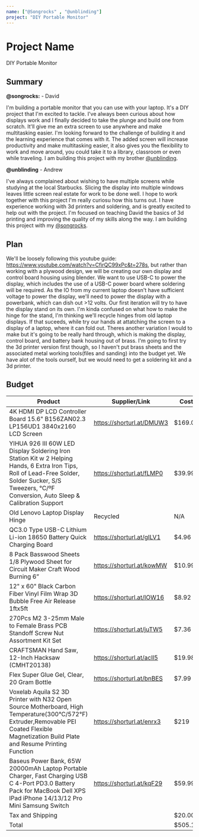```yaml
---
name: ["@Songrocks" , "@unblinding"]
project: "DIY Portable Monitor"
---
```


# Project Name

DIY Portable Monitor

## Summary
**@songrocks:** - David

I'm building a portable monitor that you can use with your laptop. It's a DIY project that I'm excited to tackle. I've always been curious about how displays work and I finally decided to take the plunge and build one from scratch. It'll give me an extra screen to use anywhere and make multitasking easier. I'm looking forward to the challenge of building it and the learning experience that comes with it. The added screen will increase productivity and make multitasking easier, it also gives you the flexibility to work and move around, you could take it to a library, classroom or even while traveling. I am building this project with my brother [@unblinding](https://github.com/unblinding). 

**@unblinding** - Andrew

I've always complained about wishing to have multiple screens while studying at the local Starbucks. Slicing the display into multiple windows leaves little screen real estate for work to be done well. I hope to work together with this project I'm really curiosu how this turns out. I have experience working with 3d printers and soldering, and is greatly excited to help out with the project. I'm focused on teaching David the basics of 3d printing and improving the quality of my skills along the way. I am building this project with my  [@songrocks](https://github.com/songrocks). 

## Plan
We'll be loosely following this youtube guide: https://www.youtube.com/watch?v=CfirQC99xPc&t=278s, but rather than working with a plywood design, we will be creating our own display and control board housing using blender. We want to use USB-C to power the display, which includes the use of a USB-C power board where soldering will be required. As the IO from my current laptop doesn't have sufficient voltage to power the display, we'll need to power the display with a powerbank, which can dish out  >12 volts. Our first iteration will try to have the display stand on its own. I'm kinda confused on what how to make the hinge for the stand, I'm thinking we'll recycle hinges from old laptop displays.  If that suceeds, while try our hands at attatching the screen to a display of a laptop, where it can fold out. Theres another variation I would to make but it's going to be really hard through, which is making the display, control board, and battery bank housing out of brass. I'm going to first try the 3d printer version first though, so I haven't put brass sheets and the associated metal working tools(files and sanding) into the budget yet. We have alot of the tools ourself, but we would need to get a soldering kit and a 3d printer. 

 

## Budget
| Product         | Supplier/Link                         | Cost   |
| --------------- | ------------------------------------- | ------ |
| 4K HDMI DP LCD Controller Board 15.6" B156ZAN02.3 LP156UD1 3840x2160 LCD Screen | https://shorturl.at/DMUW3 | $169.00 |
| YIHUA 926 III 60W LED Display Soldering Iron Station Kit w 2 Helping Hands, 6 Extra Iron Tips, Roll of Lead-Free Solder, Solder Sucker, S/S Tweezers, °C/ºF Conversion, Auto Sleep & Calibration Support | https://shorturl.at/fLMP0 | $39.99 |
|Old Lenovo Laptop Display Hinge | Recycled | N/A |
|QC3.0 Type USB-C Lithium Li-ion 18650 Battery Quick Charging Board | https://shorturl.at/gILV1 | $4.96 |
| 8 Pack Basswood Sheets 1/8 Plywood Sheet for Circuit Maker Craft Wood Burning 6” | https://shorturl.at/kowMW |$10.99 |
| 12" x 60" Black Carbon Fiber Vinyl Film Wrap 3D Bubble Free Air Release 1ftx5ft | https://shorturl.at/IOW16 | $8.92 | 
| 270Pcs M2 3-25mm Male to Female Brass PCB Standoff Screw Nut Assortment Kit Set | https://shorturl.at/juTW5 | $7.36 |  
| CRAFTSMAN Hand Saw, 12-Inch Hacksaw (CMHT20138) | https://shorturl.at/aclI5 | $19.98 |
|Flex Super Glue Gel, Clear, 20 Gram Bottle | https://shorturl.at/bnBES | $7.99 |
| Voxelab Aquila S2 3D Printer with N32 Open Source Motherboard, High Temperature(300°C/572°F) Extruder,Removable PEI Coated Flexible Magnetization Build Plate and Resume Printing Function | https://shorturl.at/enrx3 | $219 | 
| Baseus Power Bank, 65W 20000mAh Laptop Portable Charger, Fast Charging USB C 4-Port PD3.0 Battery Pack for MacBook Dell XPS IPad iPhone 14/13/12 Pro Mini Samsung Switch | https://shorturl.at/kqF29 | $59.99 | 
|Tax and Shipping |                                       | $20.00  |
| Total           |                                       | $505.15 |

